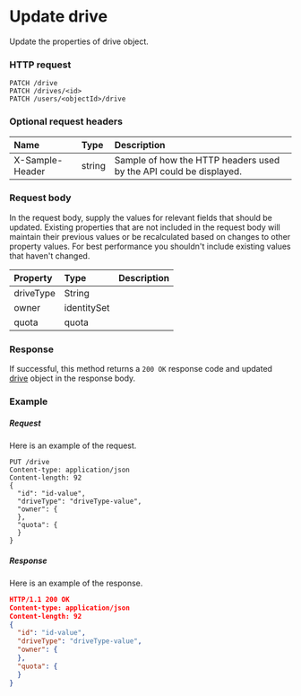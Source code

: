 # Update drive

Update the properties of drive object.
### HTTP request
```http
PATCH /drive
PATCH /drives/<id>
PATCH /users/<objectId>/drive
```
### Optional request headers
| Name       | Type | Description|
|:-----------|:------|:----------|
| X-Sample-Header  | string  | Sample of how the HTTP headers used by the API could be displayed.|

### Request body
In the request body, supply the values for relevant fields that should be updated. Existing properties that are not included in the request body will maintain their previous values or be recalculated based on changes to other property values. For best performance you shouldn't include existing values that haven't changed.

| Property	   | Type	|Description|
|:---------------|:--------|:----------|
|driveType|String||
|owner|identitySet||
|quota|quota||

### Response
If successful, this method returns a `200 OK` response code and updated [drive](../resources/drive.md) object in the response body.
### Example
##### Request
Here is an example of the request.
```http
PUT /drive
Content-type: application/json
Content-length: 92
{
  "id": "id-value",
  "driveType": "driveType-value",
  "owner": {
  },
  "quota": {
  }
}
```
##### Response
Here is an example of the response.
```json
HTTP/1.1 200 OK
Content-type: application/json
Content-length: 92
{
  "id": "id-value",
  "driveType": "driveType-value",
  "owner": {
  },
  "quota": {
  }
}
```

<!-- uuid: 4bace143-7153-4550-8c89-d69faf9d0b41
2015-10-09 18:21:33 UTC -->